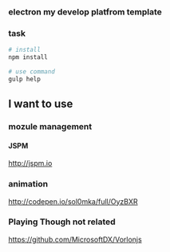 ### electron my develop platfrom template


### task

```sh
# install
npm install

# use command
gulp help
```


## I want to use

### mozule management

#### JSPM

http://jspm.io

### animation

http://codepen.io/sol0mka/full/OyzBXR

### Playing Though not related

https://github.com/MicrosoftDX/Vorlonjs



